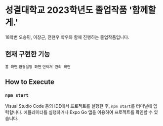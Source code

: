 # 성결대학교 2023학년도 졸업작품 '함께할게.'

18학번 오승민, 이창근, 전현우 학우와 함께 진행하는 졸업작품입니다.

## 현재 구현한 기능

`홈 화면` `환경설정 화면` `연락처 관리 화면`

## How to Execute

### `npm start`

Visual Studio Code 등의 IDE에서 프로젝트를 실행한 후, `npm start`를 터미널에 입력합니다.
에뮬레이터를 실행하거나 Expo Go 앱을 이용하여 프로젝트를 확인할 수 있습니다.
